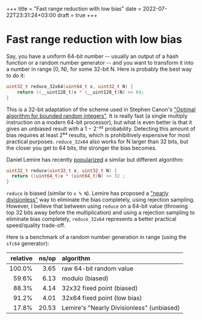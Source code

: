 +++
title = "Fast range reduction with low bias"
date = 2022-07-22T23:31:24+03:00
draft = true
+++

# Fast range reduction with low bias

Say, you have a uniform 64-bit number -- usually an output of a hash
function or a random number generator -- and you want to transform it into a number
in range \[0, N), for some 32-bit N. Here is probably the best way to do it:

```c
uint32_t reduce_32x64(uint64_t x, uint32_t N) {
    return ((__uint128_t)x * (__uint128_t)N) >> 64;
}
```

This is a 32-bit adaptation of the scheme used in Stephen Canon's
["Optimal algorithm for bounded random integers"](https://github.com/apple/swift/pull/39143).
It is really fast (a single multiply instruction on a modern 64-bit processor),
but what is even better is that it gives an unbiased result with a 1 − 2⁻³²
probability. Detecting this amount of bias requires at least 2⁶⁴ results,
which is prohibitively expensive for most practical purposes. `reduce_32x64`
also works for N larger than 32 bits, but the closer you get to 64 bits, the
stronger the bias becomes.

Daniel Lemire has recently [popularized](https://lemire.me/blog/2016/06/27/a-fast-alternative-to-the-modulo-reduction/)
a similar but different algorithm:

```c
uint32_t reduce(uint32_t x, uint32_t N) {
  return ((uint64_t)x * (uint64_t)N) >> 32 ;
}
```

`reduce` is biased (similar to `x % N`). Lemire has proposed a ["nearly divisionless"](https://lemire.me/blog/2019/06/06/nearly-divisionless-random-integer-generation-on-various-systems/)
way to eliminate the bias completely, using rejection sampling. However, I believe that
between using `reduce` on a 64-bit value (throwing top 32 bits away before the multiplication)
and using a rejection sampling to eliminate bias completely, `reduce_32x64` represents
a better practical speed/quality trade-off.

Here is a benchmark of a random number generation in range (using the `sfc64` generator):

| relative | ns/op | algorithm                                 |
|---------:|------:|:------------------------------------------|
|   100.0% |  3.65 | raw 64-bit random value                   |
|    59.6% |  6.13 | modulo (biased)                           |
|    88.3% |  4.14 | 32x32 fixed point (biased)                |
|    91.2% |  4.01 | 32x64 fixed point (low bias)              |
|    17.8% | 20.53 | Lemire's "Nearly Divisionless" (unbiased) |
